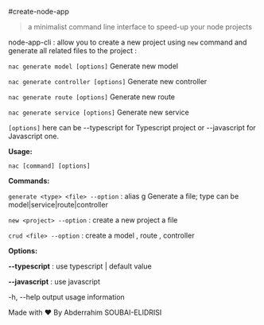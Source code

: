 #create-node-app

> a minimalist command line interface to speed-up your node projects

node-app-cli : allow you to create a new project using `new` command and generate all related files to the project :

`nac generate model [options]` Generate new model

`nac generate controller [options]` Generate new controller

`nac generate route [options]` Generate new route

`nac generate service [options]` Generate new service

`[options]` here can be --typescript for Typescript project or --javascript for Javascript one.

**Usage:**

`nac [command] [options]`

**Commands:**

`generate <type> <file> --option` : alias g Generate a file; type can be model|service|route|controller

`new <project> --option` : create a new project a file

`crud <file> --option` : create a model , route , controller

**Options:**

**--typescript** : use typescript | default value

**--javascript** : use javascript

-h, --help output usage information

Made with ❤ By Abderrahim SOUBAI-ELIDRISI
